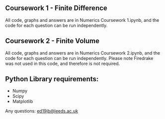 ## Coursework 1 - Finite Difference

All code, graphs and answers are in Numerics Coursework 1.ipynb, and the code for each question can be run independently.

## Coursework 2 - Finite Volume

All code, graphs and answers are in Numerics Coursework 2.ipynb, and the code for each question can be run independently.
Please note Firedrake was not used in this code, and therefore is not required.

## Python Library requirements:
- Numpy
- Scipy
- Matplotlib

Any questions: ed19jb@leeds.ac.uk

